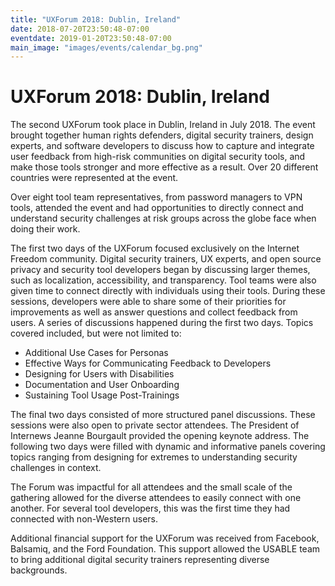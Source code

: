 ```yaml
---
title: "UXForum 2018: Dublin, Ireland"
date: 2018-07-20T23:50:48-07:00
eventdate: 2019-01-20T23:50:48-07:00
main_image: "images/events/calendar_bg.png"
---
```


# UXForum 2018: Dublin, Ireland

The second UXForum took place in Dublin, Ireland in July 2018. The event brought together human rights defenders, digital security trainers, design experts, and software developers to discuss how to capture and integrate user feedback from high-risk communities on digital security tools, and make those tools stronger and more effective as a result. Over 20 different countries were represented at the event.

Over eight tool team representatives, from password managers to VPN tools, attended the event and had opportunities to directly connect and understand security challenges at risk groups across the globe face when doing their work.

The first two days of the UXForum focused exclusively on the Internet Freedom community. Digital security trainers, UX experts, and open source privacy and security tool developers began by discussing larger themes, such as localization, accessibility, and transparency. Tool teams were also given time to connect directly with individuals using their tools. During these sessions, developers were able to share some of their priorities for improvements as well as answer questions and collect feedback from users. A series of discussions happened during the first two days. Topics covered included, but were not limited to:

* Additional Use Cases for Personas
* Effective Ways for Communicating Feedback to Developers
* Designing for Users with Disabilities
* Documentation and User Onboarding
* Sustaining Tool Usage Post-Trainings

The final two days consisted of more structured panel discussions. These sessions were also open to private sector attendees. The President of Internews Jeanne Bourgault provided the opening keynote address. The following two days were filled with dynamic and informative panels covering topics ranging from designing for extremes to understanding security challenges in context.

The Forum was impactful for all attendees and the small scale of the gathering allowed for the diverse attendees to easily connect with one another. For several tool developers, this was the first time they had connected with non-Western users.

Additional financial support for the UXForum was received from Facebook, Balsamiq, and the Ford Foundation. This support allowed the USABLE team to bring additional digital security trainers representing diverse backgrounds.
